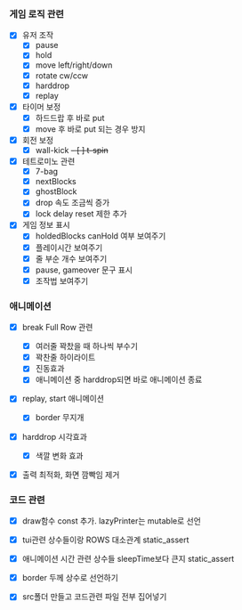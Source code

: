 ### 게임 로직 관련
- [X] 유저 조작
    - [X] pause
    - [X] hold
    - [X] move left/right/down
    - [X] rotate cw/ccw
    - [X] harddrop
    - [X] replay

- [X] 타이머 보정
    - [X] 하드드랍 후 바로 put
    - [X] move 후 바로 put 되는 경우 방지

- [X] 회전 보정
    - [X] wall-kick
    ~~- [ ] t-spin~~

- [X] 테트로미노 관련
    - [X] 7-bag
    - [X] nextBlocks
    - [X] ghostBlock
    - [X] drop 속도 조금씩 증가
    - [X] lock delay reset 제한 추가

- [X] 게임 정보 표시
    - [X] holdedBlocks canHold 여부 보여주기
    - [X] 플레이시간 보여주기
    - [X] 줄 부순 개수 보여주기
    - [X] pause, gameover 문구 표시
    - [X] 조작법 보여주기

### 애니메이션
- [X] break Full Row 관련
    - [X] 여러줄 꽉찼을 때 하나씩 부수기
    - [X] 꽉찬줄 하이라이트
    - [X] 진동효과
    - [X] 애니메이션 중 harddrop되면 바로 애니메이션 종료

- [X] replay, start 애니메이션
    - [X] border 무지개

- [X] harddrop 시각효과
    - [X] 색깔 변화 효과

- [X] 출력 최적화, 화면 깜빡임 제거


### 코드 관련
- [X] draw함수 const 추가. lazyPrinter는 mutable로 선언
- [X] tui관련 상수들이랑 ROWS 대소관계 static_assert
- [X] 애니메이션 시간 관련 상수들 sleepTime보다 큰지 static_assert
- [X] border 두께 상수로 선언하기

- [X] src폴더 만들고 코드관련 파일 전부 집어넣기